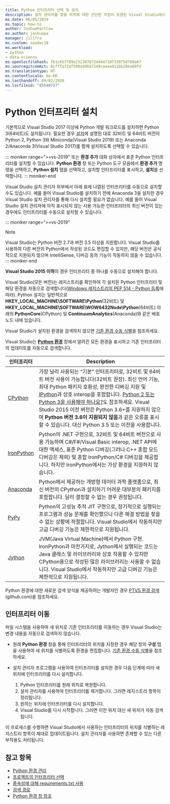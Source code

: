 ```yaml
---
title: Python 인터프리터 선택 및 설치
description: 설치 관리자를 찾을 위치에 대한 간단한 지침이 포함된 Visual Studio에서 지원되는 Python 인터프리터의 전체 목록입니다.
ms.date: 06/05/2019
ms.topic: how-to
author: JoshuaPartlow
ms.author: joshuapa
manager: jillfra
ms.custom: seodec18
ms.workload:
- python
- data-science
ms.openlocfilehash: fb1c657789e232307672d494710f330758780a67
ms.sourcegitcommit: 6cfffa72af599a9d667249caaaa411bb28ea69fd
ms.translationtype: HT
ms.contentlocale: ko-KR
ms.lasthandoff: 09/02/2020
ms.locfileid: "85540727"
---
```

# <a name="install-python-interpreters"></a>Python 인터프리터 설치

기본적으로 Visual Studio 2017 이상에 Python 개발 워크로드를 설치하면 Python 3(64비트)도 설치됩니다. 필요한 경우 [설치](installing-python-support-in-visual-studio.md)에 설명된 대로 32비트 및 64비트 버전의 Python 2, Python 3와 Miniconda(Visual Studio 2019) 또는 Anaconda 2/Anaconda 3(Visual Studio 2017)를 함께 설치하도록 선택할 수 있습니다.

::: moniker range=">=vs-2019"
또는 **환경 추가** 대화 상자에서 표준 Python 인터프리터를 설치할 수 있습니다. **Python 환경** 창 또는 Python 도구 모음에서 **환경 추가** 명령을 선택하고, **Python 설치** 탭을 선택하고, 설치할 인터프리터를 표시하고, **설치**를 선택합니다.
::: moniker-end

Visual Studio 설치 관리자 외부에서 아래 표에 나열된 인터프리터를 수동으로 설치할 수도 있습니다. 예를 들어 Visual Studio를 설치하기 전에 Anaconda 3을 설치한 경우 Visual Studio 설치 관리자를 통해 다시 설치할 필요가 없습니다. 예를 들어 Visual Studio 설치 관리자에 아직 표시되지 않는 사용 가능한 인터프리터의 최신 버전이 있는 경우에도 인터프리터를 수동으로 설치할 수 있습니다.

::: moniker range=">=vs-2019"
> [!Note]
> Visual Studio는 Python 버전 2.7과 버전 3.5 이상을 지원합니다. Visual Studio를 사용하여 다른 버전의 Python에서 작성된 코드도 편집할 수 있지만, 해당 버전은 공식적으로 지원되지 않으며 IntelliSense, 디버깅 등의 기능이 작동하지 않을 수 있습니다.
::: moniker-end

**Visual Studio 2015 이하**의 경우 인터프리터 중 하나를 수동으로 설치해야 합니다.

Visual Studio(모든 버전)는 레지스트리를 확인하여 각 설치된 Python 인터프리터 및 해당 환경을 자동으로 검색합니다([Windows 레지스트리의 PEP 514 - Python 등록](https://www.python.org/dev/peps/pep-0514/)에 따라). Python 설치는 일반적으로 **HKEY_LOCAL_MACHINE\SOFTWARE\Python**(32비트) 및 **HKEY_LOCAL_MACHINE\SOFTWARE\WOW6432Node\Python**(64비트) 아래의 **PythonCore**(CPython) 및 **ContinuumAnalytics**(Anaconda)와 같은 배포 노드 내에 있습니다.

Visual Studio가 설치된 환경을 검색하지 않으면 [기존 환경 수동 식별](managing-python-environments-in-visual-studio.md#manually-identify-an-existing-environment)을 참조하세요.

Visual Studio는 [**Python 환경**](managing-python-environments-in-visual-studio.md#the-python-environments-window) 창에서 알려진 모든 환경을 표시하고 기존 인터프리터의 업데이트를 자동으로 검색합니다.

| 인터프리터 | Description |
| --- | --- |
| [CPython](https://www.python.org/) | 가장 널리 사용되는 “기본” 인터프리터로, 32비트 및 64비트 버전 사용이 가능합니다(32비트 권장). 최신 언어 기능, 최대 Python 패키지 호환성, 완전한 디버깅 지원 및 [IPython](https://ipython.org/)과 상호 interop을 포함합니다. [Python 2 또는 Python 3을 사용해야 하나요?](https://wiki.python.org/moin/Python2orPython3)도 참조하세요. Visual Studio 2015 이전 버전은 Python 3.6+를 지원하지 않으며 **Python 버전 3.6이 지원되지 않음**과 같은 오류를 표시할 수 있습니다. 대신 Python 3.5 또는 이전을 사용합니다. |
| [IronPython](https://github.com/IronLanguages/ironpython2) | Python의 .NET 구현으로, 32비트 및 64비트 버전으로 사용 가능하며 C#/F#/Visual Basic interop, .NET API에 대한 액세스, 표준 Python 디버깅(그러나 C++ 혼합 모드 디버깅은 제외) 및 혼합 IronPython/C# 디버깅을 제공합니다. 하지만 IronPython에서는 가상 환경을 지원하지 않습니다. |
| [Anaconda](https://www.continuum.io) | Python에서 제공하는 개방형 데이터 과학 플랫폼으로, 최신 버전의 CPython과 설치하기 어려운 대부분의 패키지를 포함합니다. 달리 결정할 수 없는 경우 권장됩니다. |
| [PyPy](https://www.pypy.org/) | Python의 고성능 추적 JIT 구현으로, 장기적으로 실행되는 프로그램과 성능 문제를 확인했으나 다른 해결 방법을 찾을 수 없는 상황에 적절합니다. Visual Studio에서 작동하지만 고급 디버깅 기능은 제한적으로 지원됩니다. |
| [Jython](https://www.jython.org/) | JVM(Java Virtual Machine)에서 Python 구현. IronPython과 마찬가지로, Jython에서 실행되는 코드는 Java 클래스 및 라이브러리와 상호 작용할 수 있지만 CPython용으로 작성된 많은 라이브러리는 사용할 수 없습니다. Visual Studio에서 작동하지만 고급 디버깅 기능은 제한적으로 지원됩니다. |

Python 환경에 대한 새로운 검색 양식을 제공하려는 개발자인 경우 [PTVS 환경 검색](https://github.com/Microsoft/PTVS/wiki/Extensibility-Environments)(github.com)을 참조하세요.

## <a name="move-an-interpreter"></a>인터프리터 이동

파일 시스템을 사용하여 새 위치로 기존 인터프리터를 이동하는 경우 Visual Studio는 변경 내용을 자동으로 검색하지 않습니다.

- 원래 **Python 환경** 창을 통해 인터프리터의 위치를 지정한 경우 해당 창의 **구성** 탭을 사용하여 새 위치를 식별하도록 환경을 편집합니다. [기존 환경 수동 식별](managing-python-environments-in-visual-studio.md#manually-identify-an-existing-environment)을 참조하세요.

- 설치 관리자 프로그램을 사용하여 인터프리터를 설치한 경우 다음 단계에 따라 새 위치에 인터프리터를 다시 설치합니다.

  1. Python 인터프리터를 원래 위치로 복원합니다.
  2. 설치 관리자를 사용하여 인터프리터를 제거합니다. 그러면 레지스트리 항목이 정리됩니다.
  3. 원하는 위치에 인터프리터를 다시 설치합니다.
  4. Visual Studio를 다시 시작합니다. 그러면 이전 위치 대신 새 위치가 자동 검색됩니다.

이 프로세스를 수행하면 Visual Studio에서 사용하는 인터프리터의 위치를 식별하는 레지스트리 항목이 제대로 업데이트됩니다. 설치 관리자를 사용하면 존재할 수 있는 다른 부작용도 처리됩니다.

## <a name="see-also"></a>참고 항목

- [Python 환경 관리](managing-python-environments-in-visual-studio.md)
- [프로젝트의 인터프리터 선택](selecting-a-python-environment-for-a-project.md)
- [종속성에 대해 requirements.txt 사용](managing-required-packages-with-requirements-txt.md)
- [검색 경로](search-paths.md)
- [Python 환경 창 참조](python-environments-window-tab-reference.md)
